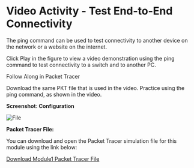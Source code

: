 # Video Activity - Test End-to-End Connectivity

The ping command can be used to test connectivity to another device on the network or a website on the internet.

Click Play in the figure to view a video demonstration using the ping command to test connectivity to a switch and to another PC.

Follow Along in Packet Tracer

Download the same PKT file that is used in the video. Practice using the ping command, as shown in the video.



**Screenshot: Configuration**

![File](module1/screenshots/1.png)

**Packet Tracer File:**

You can download and open the Packet Tracer simulation file for this module using the link below:

[Download Module1 Packet Tracer File](PT-Files\2.8.2-video-activity---test-end-to-end-connectivity.pkt)